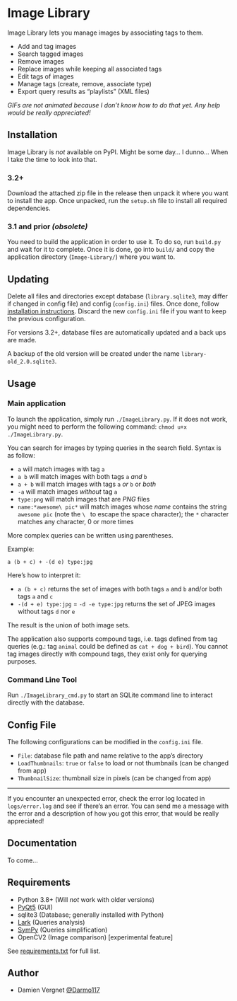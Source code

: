 # Image Library

Image Library lets you manage images by associating tags to them.

- Add and tag images
- Search tagged images
- Remove images
- Replace images while keeping all associated tags
- Edit tags of images
- Manage tags (create, remove, associate type)
- Export query results as “playlists” (XML files)

*GIFs are not animated because I don’t know how to do that yet. Any help would be really appreciated!*

## Installation

Image Library is *not* available on PyPI. Might be some day… I dunno… When I take the time to look into that.

### 3.2+

Download the attached zip file in the release then unpack it where you want to install the app. Once unpacked, run the
`setup.sh` file to install all required dependencies.

### 3.1 and prior *(obsolete)*

You need to build the application in order to use it. To do so, run `build.py` and wait for it to complete. Once it is
done, go into `build/` and copy the application directory (`Image-Library/`) where you want to.

## Updating

Delete all files and directories except database (`library.sqlite3`, may differ if changed in config file) and
config (`config.ini`) files. Once done, follow [installation instructions](#Installation). Discard the new `config.ini`
file if you want to keep the previous configuration.

For versions 3.2+, database files are automatically updated and a back ups are made.

A backup of the old version will be created under the name `library-old_2.0.sqlite3`.

## Usage

### Main application

To launch the application, simply run `./ImageLibrary.py`. If it does not work, you might need to perform the following
command: `chmod u+x ./ImageLibrary.py`.

You can search for images by typing queries in the search field. Syntax is as follow:

- `a` will match images with tag `a`
- `a b` will match images with both tags `a` *and* `b`
- `a + b` will match images with tags `a` *or* `b` or *both*
- `-a` will match images *without* tag `a`
- `type:png` will match images that are *PNG* files
- `name:*awesome\ pic*` will match images whose *name* contains the string `awesome pic` (note the `\ ` to escape the
  space character); the `*` character matches any character, 0 or more times

More complex queries can be written using parentheses.

Example:

```
a (b + c) + -(d e) type:jpg
```

Here’s how to interpret it:

- `a (b + c)` returns the set of images with both tags `a` and `b` and/or both tags `a` and `c`
- `-(d + e) type:jpg` = `-d -e type:jpg` returns the set of JPEG images without tags `d` nor `e`

The result is the union of both image sets.

The application also supports compound tags, i.e. tags defined from tag queries (e.g.: tag `animal` could be defined as
`cat + dog + bird`). You cannot tag images directly with compound tags, they exist only for querying purposes.

### Command Line Tool

Run `./ImageLibrary_cmd.py` to start an SQLite command line to interact directly with the database.

## Config File

The following configurations can be modified in the `config.ini` file.

- `File`: database file path and name relative to the app’s directory
- `LoadThumbnails`: `true` or `false` to load or not thumbnails (can be changed from app)
- `ThumbnailSize`: thumbnail size in pixels (can be changed from app)

---

If you encounter an unexpected error, check the error log located in `logs/error.log` and see if there’s an error. You
can send me a message with the error and a description of how you got this error, that would be really appreciated!

## Documentation

To come…

## Requirements

- Python 3.8+ (Will *not* work with older versions)
- [PyQt5](http://pyqt.sourceforge.net/Docs/PyQt5/) (GUI)
- sqlite3 (Database; generally installed with Python)
- [Lark](https://github.com/erezsh/lark) (Queries analysis)
- [SymPy](http://www.sympy.org/fr/index.html) (Queries simplification)
- OpenCV2 (Image comparison) \[experimental feature]

See [requirements.txt](https://github.com/Darmo117/ImageDatabase/blob/master/requirements.txt) for full list.

## Author

- Damien Vergnet [@Darmo117](https://github.com/Darmo117)
